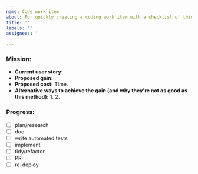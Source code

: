 ```yaml
---
name: Code work item
about: For quickly creating a coding work item with a checklist of things to do
title: ''
labels: ''
assignees: ''

---
```


### Mission:
- **Current user story:**
- **Proposed gain:**
- **Proposed cost:** Time.
- **Alternative ways to achieve the gain (and why they're not as good as this method):**
    1.
    2. 
    
### Progress:

- [ ] plan/research
- [ ] doc
- [ ] write automated tests
- [ ] implement
- [ ] tidy/refactor
- [ ] PR
- [ ] re-deploy
